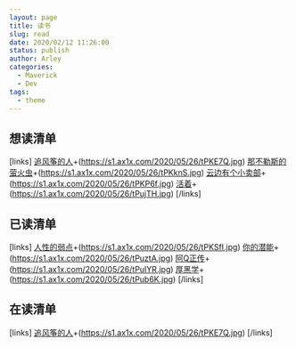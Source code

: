 ```yaml
---
layout: page
title: 读书
slug: read
date: 2020/02/12 11:26:00
status: publish
author: Arley
categories:
  - Maverick
  - Dev
tags: 
  - theme
---
```


<audio autoplay="autoplay" loop="loop" src="https://sharefs.yun.kugou.com/202002131153/885519fe0931ee109ff2c7dad3dd47cd/G167/M05/1B/0B/5w0DAF1VBQCAW9eVACmpIs7Dr8I167.mp3"></audio>


## 想读清单
[links]
[追风筝的人](https://book.douban.com/subject/26773004/)+(https://s1.ax1x.com/2020/05/26/tPKE7Q.jpg)
[那不勒斯的萤火虫](https://book.douban.com/subject/30180821/)+(https://s1.ax1x.com/2020/05/26/tPKknS.jpg)
[云边有个小卖部](https://book.douban.com/subject/30254298/)+(https://s1.ax1x.com/2020/05/26/tPKP6f.jpg)
[活着](https://book.douban.com/subject/4913064/)+(https://s1.ax1x.com/2020/05/26/tPujTH.jpg)
[/links]

## 已读清单
[links]
[人性的弱点](https://book.douban.com/subject/1056295/)+(https://s1.ax1x.com/2020/05/26/tPKSfI.jpg)
[你的潜能](https://book.douban.com/subject/3196088/)+(https://s1.ax1x.com/2020/05/26/tPuztA.jpg)
[阿Q正传](https://book.douban.com/subject/1088065/)+(https://s1.ax1x.com/2020/05/26/tPuIYR.jpg)
[厚黑学](https://book.douban.com/subject/1911687/)+(https://s1.ax1x.com/2020/05/26/tPub6K.jpg)
[/links]

## 在读清单
[links]
[追风筝的人](https://book.douban.com/subject/26773004/)+(https://s1.ax1x.com/2020/05/26/tPKE7Q.jpg)
[/links]

